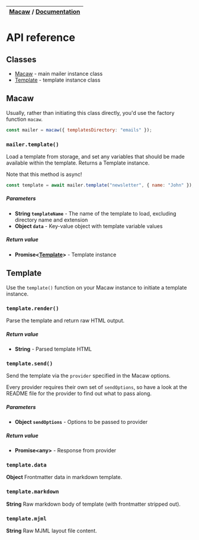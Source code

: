 | [Macaw](../../README.md) / [Documentation](../../README.md#documentation) |
| :------------------------------------------------------------------------ |


# API reference

## Classes

- [Macaw](#macaw) - main mailer instance class
- [Template](#template) - template instance class

## Macaw

Usually, rather than initiating this class directly, you'd use the factory
function `macaw`.

```js
const mailer = macaw({ templatesDirectory: "emails" });
```

### `mailer.template()`

Load a template from storage, and set any variables that should be made
available within the template. Returns a Template instance.

Note that this method is async!

```js
const template = await mailer.template("newsletter", { name: "John" });
```

##### Parameters

- **String `templateName`** - The name of the template to load, excluding directory name and extension
- **Object `data`** - Key-value object with template variable values

##### Return value

- **Promise&lt;[Template](#template)&gt;** - Template instance

## Template

Use the `template()` function on your Macaw instance to initiate a template instance.

### `template.render()`

Parse the template and return raw HTML output.

##### Return value

- **String** - Parsed template HTML

### `template.send()`

Send the template via the `provider` specified in the Macaw options.

Every provider requires their own set of `sendOptions`, so have a look
at the README file for the provider to find out what to pass along.

##### Parameters

- **Object `sendOptions`** - Options to be passed to provider

##### Return value

- **Promise&lt;any&gt;** - Response from provider

### `template.data`

**Object** Frontmatter data in markdown template.

### `template.markdown`

**String** Raw markdown body of template (with frontmatter stripped out).

### `template.mjml`

**String** Raw MJML layout file content.
